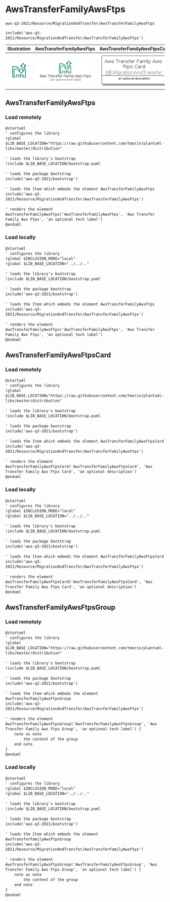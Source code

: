 # AwsTransferFamilyAwsFtps


```text
aws-q3-2021/Resource/MigrationAndTransfer/AwsTransferFamilyAwsFtps
```

```text
include('aws-q3-2021/Resource/MigrationAndTransfer/AwsTransferFamilyAwsFtps')
```



| Illustration | AwsTransferFamilyAwsFtps | AwsTransferFamilyAwsFtpsCard | AwsTransferFamilyAwsFtpsGroup |
| :---: | :---: | :---: | :---: |
| ![illustration for Illustration](../../../aws-q3-2021/Resource/MigrationAndTransfer/AwsTransferFamilyAwsFtps.png) | ![illustration for AwsTransferFamilyAwsFtps](../../../aws-q3-2021/Resource/MigrationAndTransfer/AwsTransferFamilyAwsFtps.Local.png) | ![illustration for AwsTransferFamilyAwsFtpsCard](../../../aws-q3-2021/Resource/MigrationAndTransfer/AwsTransferFamilyAwsFtpsCard.Local.png) | ![illustration for AwsTransferFamilyAwsFtpsGroup](../../../aws-q3-2021/Resource/MigrationAndTransfer/AwsTransferFamilyAwsFtpsGroup.Local.png) |




## AwsTransferFamilyAwsFtps

### Load remotely
```plantuml
@startuml
' configures the library
!global $LIB_BASE_LOCATION="https://raw.githubusercontent.com/tmorin/plantuml-libs/master/distribution"

' loads the library's bootstrap
!include $LIB_BASE_LOCATION/bootstrap.puml

' loads the package bootstrap
include('aws-q3-2021/bootstrap')

' loads the Item which embeds the element AwsTransferFamilyAwsFtps
include('aws-q3-2021/Resource/MigrationAndTransfer/AwsTransferFamilyAwsFtps')

' renders the element
AwsTransferFamilyAwsFtps('AwsTransferFamilyAwsFtps', 'Aws Transfer Family Aws Ftps', 'an optional tech label')
@enduml
```

### Load locally
```plantuml
@startuml
' configures the library
!global $INCLUSION_MODE="local"
!global $LIB_BASE_LOCATION="../../.."

' loads the library's bootstrap
!include $LIB_BASE_LOCATION/bootstrap.puml

' loads the package bootstrap
include('aws-q3-2021/bootstrap')

' loads the Item which embeds the element AwsTransferFamilyAwsFtps
include('aws-q3-2021/Resource/MigrationAndTransfer/AwsTransferFamilyAwsFtps')

' renders the element
AwsTransferFamilyAwsFtps('AwsTransferFamilyAwsFtps', 'Aws Transfer Family Aws Ftps', 'an optional tech label')
@enduml
```

## AwsTransferFamilyAwsFtpsCard

### Load remotely
```plantuml
@startuml
' configures the library
!global $LIB_BASE_LOCATION="https://raw.githubusercontent.com/tmorin/plantuml-libs/master/distribution"

' loads the library's bootstrap
!include $LIB_BASE_LOCATION/bootstrap.puml

' loads the package bootstrap
include('aws-q3-2021/bootstrap')

' loads the Item which embeds the element AwsTransferFamilyAwsFtpsCard
include('aws-q3-2021/Resource/MigrationAndTransfer/AwsTransferFamilyAwsFtps')

' renders the element
AwsTransferFamilyAwsFtpsCard('AwsTransferFamilyAwsFtpsCard', 'Aws Transfer Family Aws Ftps Card', 'an optional description')
@enduml
```

### Load locally
```plantuml
@startuml
' configures the library
!global $INCLUSION_MODE="local"
!global $LIB_BASE_LOCATION="../../.."

' loads the library's bootstrap
!include $LIB_BASE_LOCATION/bootstrap.puml

' loads the package bootstrap
include('aws-q3-2021/bootstrap')

' loads the Item which embeds the element AwsTransferFamilyAwsFtpsCard
include('aws-q3-2021/Resource/MigrationAndTransfer/AwsTransferFamilyAwsFtps')

' renders the element
AwsTransferFamilyAwsFtpsCard('AwsTransferFamilyAwsFtpsCard', 'Aws Transfer Family Aws Ftps Card', 'an optional description')
@enduml
```

## AwsTransferFamilyAwsFtpsGroup

### Load remotely
```plantuml
@startuml
' configures the library
!global $LIB_BASE_LOCATION="https://raw.githubusercontent.com/tmorin/plantuml-libs/master/distribution"

' loads the library's bootstrap
!include $LIB_BASE_LOCATION/bootstrap.puml

' loads the package bootstrap
include('aws-q3-2021/bootstrap')

' loads the Item which embeds the element AwsTransferFamilyAwsFtpsGroup
include('aws-q3-2021/Resource/MigrationAndTransfer/AwsTransferFamilyAwsFtps')

' renders the element
AwsTransferFamilyAwsFtpsGroup('AwsTransferFamilyAwsFtpsGroup', 'Aws Transfer Family Aws Ftps Group', 'an optional tech label') {
    note as note
        the content of the group
    end note
}
@enduml
```

### Load locally
```plantuml
@startuml
' configures the library
!global $INCLUSION_MODE="local"
!global $LIB_BASE_LOCATION="../../.."

' loads the library's bootstrap
!include $LIB_BASE_LOCATION/bootstrap.puml

' loads the package bootstrap
include('aws-q3-2021/bootstrap')

' loads the Item which embeds the element AwsTransferFamilyAwsFtpsGroup
include('aws-q3-2021/Resource/MigrationAndTransfer/AwsTransferFamilyAwsFtps')

' renders the element
AwsTransferFamilyAwsFtpsGroup('AwsTransferFamilyAwsFtpsGroup', 'Aws Transfer Family Aws Ftps Group', 'an optional tech label') {
    note as note
        the content of the group
    end note
}
@enduml
```


